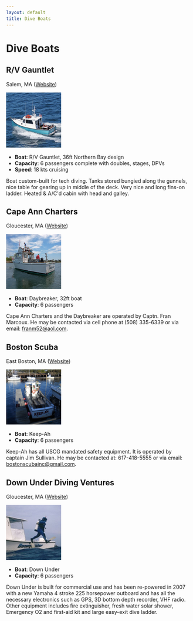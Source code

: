 ```yaml
---
layout: default
title: Dive Boats
---
```


# Dive Boats

## R/V Gauntlet

Salem, MA ([Website](http://www.northernatlanticdive.com))

<img src="images/gauntlet.jpg" width="150" height="150">

- **Boat**: R/V Gauntlet, 36ft Northern Bay design
- **Capacity**: 6 passengers complete with doubles, stages, DPVs
- **Speed**: 18 kts cruising

Boat custom-built for tech diving. Tanks stored bungied along the gunnels, nice
table for gearing up in middle of the deck. Very nice and long fins-on ladder.
Heated & A/C'd cabin with head and galley.

## Cape Ann Charters

Gloucester, MA ([Website](http://www.divedaybreaker.com/))

<img src="images/capeanncharters.jpg" width="150" height="150">

- **Boat**: Daybreaker, 32ft boat
- **Capacity**: 6 passengers

Cape Ann Charters and the Daybreaker are operated by Captn. Fran Marcoux. He
may be contacted via cell phone at (508) 335-6339 or via email:
<franm52@aol.com>.

## Boston Scuba

East Boston, MA ([Website](http://www.bostonscuba.com/))

<img src="images/bs1.jpg" width="150" height="150">

- **Boat**: Keep-Ah
- **Capacity**: 6 passengers

Keep-Ah has all USCG mandated safety equipment. It is operated by captain Jim
Sullivan. He may be contacted at: 617-418-5555 or via email:
<bostonscubainc@gmail.com>.

## Down Under Diving Ventures

Gloucester, MA ([Website](http://www.downundercharters.com/index.html))

<img src="images/downunder.jpg" width="150" height="150">

- **Boat**: Down Under
- **Capacity**: 6 passengers

Down Under is built for commercial use and has been re-powered in 2007 with a
new Yamaha 4 stroke 225 horsepower outboard and has all the necessary
electronics such as GPS, 3D bottom depth recorder, VHF radio. Other equipment
includes fire extinguisher, fresh water solar shower, Emergency O2 and first-aid
kit and large easy-exit dive ladder.
